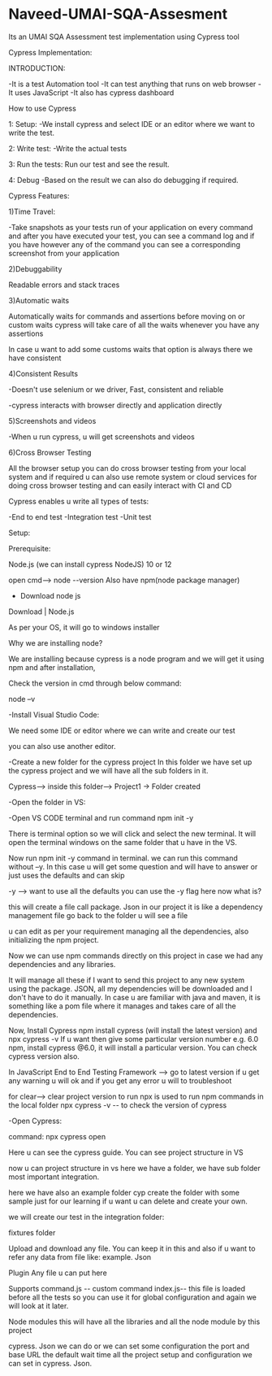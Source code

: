 # Naveed-UMAI-SQA-Assesment
Its an UMAI SQA Assessment test implementation using Cypress tool

Cypress Implementation: 

 

INTRODUCTION: 

 

-It is a test Automation tool 
-It can test anything that runs on web browser 
-It uses JavaScript 
-It also has cypress dashboard 

 

How to use Cypress 

 
1: Setup: 
-We install cypress and select IDE or an editor where we want to write the test. 

2: Write test: 
-Write the actual tests 

3: Run the tests: 
Run our test and see the result. 

4: Debug 
-Based on the result we can also do debugging if required. 

Cypress Features: 

1)Time Travel: 

 
-Take snapshots as your tests run of your application 
on every command and after you have executed your test, 
you can see a command log and if you have however any 
of the command you can see a corresponding screenshot 
from your application 

2)Debuggability 

Readable errors and stack traces 

3)Automatic waits 

Automatically waits for commands and assertions before moving on 
or custom waits cypress will take care of all the waits 
whenever you have any assertions 

In case u want to add some customs waits that option is always there we have 
consistent 

4)Consistent Results 

-Doesn't use selenium or we driver, Fast, consistent and reliable 

-cypress interacts with browser directly and application directly 

5)Screenshots and videos 

 
-When u run cypress, u will get screenshots and videos 

6)Cross Browser Testing 

All the browser setup you can do cross browser testing from your local system and if required u can also use remote system or cloud services for doing cross browser testing and can easily interact with CI and CD 

Cypress enables u write all types of tests: 

-End to end test 
-Integration test 
-Unit test 

 

Setup: 

 

Prerequisite: 

 
Node.js (we can install cypress NodeJS) 
10 or 12 

open cmd--> node --version 
Also have npm(node package manager) 

 

- Download node js 

Download | Node.js  

 
As per your OS, it will go to windows installer 

 

Why we are installing node? 

We are installing because cypress is a node program and we will get it using npm 
and after installation, 

Check the version in cmd through below command: 

node –v 

 

-Install Visual Studio Code: 

 
We need some IDE or editor where we can write and create our test 

you can also use another editor. 

 

-Create a new folder for the cypress project 
In this folder we have set up the cypress project and we will have all the sub folders in it. 

Cypress--> inside this folder--> Project1 -> Folder created 

 
-Open the folder in VS: 

 

-Open VS CODE terminal and run command npm init -y 

There is terminal option so we will click and select the new terminal. It will open the terminal 
windows on the same folder that u have in the VS. 

Now run npm init -y command in terminal. 
we can run this command without –y. In this case u will get some question and will have to answer or just uses the defaults and can skip 

-y --> want to use all the defaults you can use the -y flag here 
now what is? 

this will create a file call package. Json in our project 
it is like a dependency management file 
go back to the folder u will see a file 

u can edit as per your requirement managing all the dependencies, also initializing the npm project. 

Now we can use npm commands directly on this project in case we had any dependencies and any libraries. 

 
It will manage all these if I want to send this project to any new system using the package. JSON, all my dependencies will be downloaded and I don't have to do it manually. 
In case u are familiar with java and maven, it is something like a pom file where it manages and takes care of all the dependencies. 

 

Now, Install Cypress npm install cypress (will install the latest version) and npx cypress -v 
If u want then give some particular version number e.g.  6.0 npm, install cypress @6.0, it will install a particular version. You can check cypress version also. 

In JavaScript End to End Testing Framework --> go to latest version 
if u get any warning u will ok and if you get any error u will to 
troubleshoot 

for clear--> clear project 
version to run 
npx is used to run npm commands in the local folder 
npx cypress -v -- to check the version of cypress 

 

-Open Cypress: 

 
command: npx cypress open 

Here u can see the cypress guide. You can see project structure in VS 

now u can project structure in vs 
here we have a folder, we have sub folder most important integration. 

here we have also an example folder 
cyp create the folder with some sample just for our learning if u want u can delete and create your own. 

we will create our test in the integration folder: 

fixtures folder 

Upload and download any file. You can keep it in this and also if u want to refer any data from file like: 
example. Json 

Plugin 
Any file u can put here 

Supports 
command.js -- custom command 
index.js-- this file is loaded before all the tests so 
you can use it for global configuration and again we will look at it 
later. 

Node modules 
this will have all the libraries and all the node module by this project 

cypress. Json 
we can do or we can set some configuration the port and base URL the default wait time 
all the project setup and configuration we can set in cypress. Json. 

 

 
